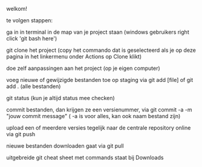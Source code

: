welkom!

te volgen stappen:

ga in in terminal in de map van je project staan (windows gebruikers right click 'git bash here')

git clone het project (copy het commando dat is geselecteerd als je op deze pagina in het linkermenu onder Actions op Clone klikt)

doe zelf aanpassingen aan het project (op je eigen computer)

voeg nieuwe of gewijzigde bestanden toe op staging via   git add [file]   of    git add . (alle bestanden)

git status  (kun je altijd status mee checken)

commit bestanden, dan krijgen ze een versienummer, via   git commit -a -m "jouw commit message"  ( -a is voor alles, kan ook naam bestand zijn)

upload een of meerdere versies tegelijk naar de centrale repository online via   git push  

nieuwe bestanden downloaden gaat via    git pull

uitgebreide git cheat sheet met commands staat bij Downloads